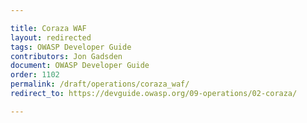 ```yaml
---

title: Coraza WAF
layout: redirected
tags: OWASP Developer Guide
contributors: Jon Gadsden
document: OWASP Developer Guide
order: 1102
permalink: /draft/operations/coraza_waf/
redirect_to: https://devguide.owasp.org/09-operations/02-coraza/

---
```

